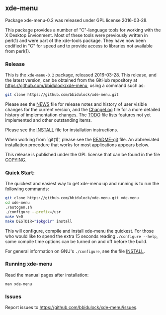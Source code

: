 
## xde-menu

Package xde-menu-0.2 was released under GPL license 2016-03-28.

This package provides a number of "C"-language tools for working with
the X Desktop Envionment.  Most of these tools were previously written
in perl(1) and were part of the xde-tools package.  They have now been
codified in "C" for speed and to provide access to libraries not
available from perl(1).


### Release

This is the `xde-menu-0.2` package, released 2016-03-28.  This release,
and the latest version, can be obtained from the GitHub repository at
https://github.com/bbidulock/xde-menu, using a command such as:

```bash
git clone https://github.com/bbidulock/xde-menu.git
```

Please see the [NEWS](NEWS) file for release notes and history of user visible
changes for the current version, and the [ChangeLog](ChangeLog) file for a more
detailed history of implementation changes.  The [TODO](TODO) file lists
features not yet implemented and other outstanding items.

Please see the [INSTALL](INSTALL) file for installation instructions.

When working from `git(1)', please see the [README-git](README-git) file.  An
abbreviated installation procedure that works for most applications
appears below.

This release is published under the GPL license that can be found in
the file [COPYING](COPYING).

### Quick Start:

The quickest and easiest way to get xde-menu up and running is to run
the following commands:

```bash
git clone https://github.com/bbidulock/xde-menu.git xde-menu
cd xde-menu
./autogen.sh
./configure --prefix=/usr
make V=0
make DESTDIR="$pkgdir" install
```

This will configure, compile and install xde-menu the quickest.  For
those who would like to spend the extra 15 seconds reading `./configure
--help`, some compile time options can be turned on and off before the
build.

For general information on GNU's `./configure`, see the file [INSTALL](INSTALL).

### Running xde-menu

Read the manual pages after installation:

    man xde-menu

### Issues

Report issues to https://github.com/bbidulock/xde-menu/issues.

